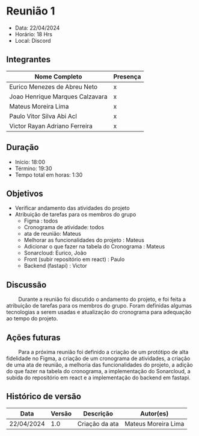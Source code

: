 
# Reunião 1

- Data: 22/04/2024
- Horário: 18 Hrs
- Local: Discord 

## **Integrantes**

| Nome Completo                       | Presença |
| ----------------------------------- | -------- |
| Eurico Menezes de Abreu Neto        | x        |
| Joao Henrique Marques Calzavara     | x        |
| Mateus Moreira Lima                 | x        |
| Paulo Vitor Silva Abi Acl           | x        |
| Victor Rayan Adriano Ferreira       | x        |

## **Duração**

- Início: 18:00
- Término: 19:30
- Tempo total em horas: 1:30

## **Objetivos**

- Verificar andamento das atividades do projeto
- Atribuição de tarefas para os membros do grupo
    - Figma : todos
    - Cronograma de atividade: todos
    - ata de reunião: Mateus
    - Melhorar as funcionalidades do projeto : Mateus
    - Adicionar o que fazer na tabela do Cronograma : Mateus
    - Sonarcloud: Eurico, João
    - Front (subir repositório em react) : Paulo
    - Backend (fastapi) : Victor

## **Discussão**

&emsp;&emsp; Durante a reunião foi discutido o andamento do projeto, e foi feita a atribuição de tarefas para os membros do grupo. Foram definidas algumas tecnologias a serem usadas e atualização do cronograma para adequação ao tempo do projeto.

## **Ações futuras**

&emsp;&emsp; Para a próxima reunião foi definido a criação de um protótipo de alta fidelidade no Figma, a criação de um cronograma de atividades, a criação de uma ata de reunião, a melhoria das funcionalidades do projeto, a adição do que fazer na tabela do cronograma, a implementação do Sonarcloud, a subida do repositório em react e a implementação do backend em fastapi.

## Histórico de versão

| Data       | Versão | Descrição            | Autor(es)   |
| ---------- | ------ | -------------------- | ----------- |
| 22/04/2024 | 1.0    | Criação da ata | Mateus Moreira Lima |